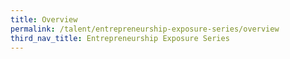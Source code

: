 ```yaml
---
title: Overview
permalink: /talent/entrepreneurship-exposure-series/overview
third_nav_title: Entrepreneurship Exposure Series
---
```

